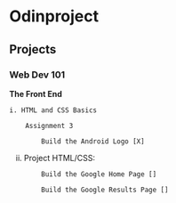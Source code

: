# Odinproject

## Projects

### Web Dev 101

**The Front End**

    i. HTML and CSS Basics
    
        Assignment 3
        
            Build the Android Logo [X]  
            
    ii. Project HTML/CSS:
    
            Build the Google Home Page []
            
            Build the Google Results Page []
